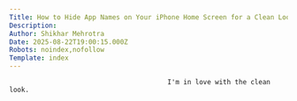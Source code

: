 ```yaml
---
Title: How to Hide App Names on Your iPhone Home Screen for a Clean Look
Description: 
Author: Shikhar Mehrotra
Date: 2025-08-22T19:00:15.000Z
Robots: noindex,nofollow
Template: index
---
```


                                            I'm in love with the clean look.
                                        